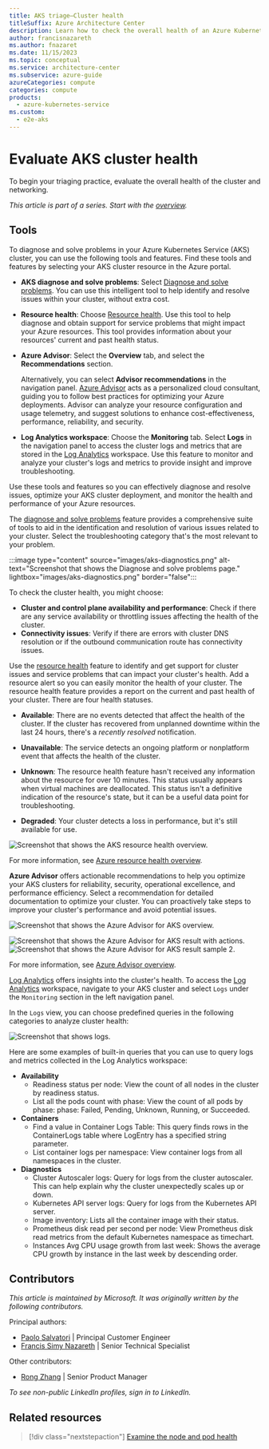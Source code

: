 ```yaml
---
title: AKS triage—Cluster health
titleSuffix: Azure Architecture Center
description: Learn how to check the overall health of an Azure Kubernetes Service (AKS) cluster, as part of a triage step for AKS clusters.
author: francisnazareth
ms.author: fnazaret
ms.date: 11/15/2023
ms.topic: conceptual
ms.service: architecture-center
ms.subservice: azure-guide
azureCategories: compute
categories: compute
products:
  - azure-kubernetes-service
ms.custom:
  - e2e-aks
---
```


# Evaluate AKS cluster health

To begin your triaging practice, evaluate the overall health of the cluster and networking.

_This article is part of a series. Start with the [overview](aks-triage-practices.md)._

## Tools

To diagnose and solve problems in your Azure Kubernetes Service (AKS) cluster, you can use the following tools and features. Find these tools and features by selecting your AKS cluster resource in the Azure portal.

- **AKS diagnose and solve problems**: Select [Diagnose and solve problems](/azure/aks/aks-diagnostics). You can use this intelligent tool to help identify and resolve issues within your cluster, without extra cost.

- **Resource health**: Choose [Resource health](/azure/service-health/resource-health-overview). Use this tool to help diagnose and obtain support for service problems that might impact your Azure resources. This tool provides information about your resources' current and past health status.
- **Azure Advisor**: Select the **Overview** tab, and select the **Recommendations** section.

  Alternatively, you can select **Advisor recommendations** in the navigation panel. [Azure Advisor](/azure/advisor/advisor-overview) acts as a personalized cloud consultant, guiding you to follow best practices for optimizing your Azure deployments. Advisor can analyze your resource configuration and usage telemetry, and suggest solutions to enhance cost-effectiveness, performance, reliability, and security.
- **Log Analytics workspace**: Choose the **Monitoring** tab. Select **Logs** in the navigation panel to access the cluster logs and metrics that are stored in the [Log Analytics](/azure/azure-monitor/logs/log-analytics-overview) workspace. Use this feature to monitor and analyze your cluster's logs and metrics to provide insight and improve troubleshooting.

Use these tools and features so you can effectively diagnose and resolve issues, optimize your AKS cluster deployment, and monitor the health and performance of your Azure resources.

The [diagnose and solve problems](/azure/aks/aks-diagnostics) feature provides a comprehensive suite of tools to aid in the identification and resolution of various issues related to your cluster. Select the troubleshooting category that's the most relevant to your problem.

:::image type="content" source="images/aks-diagnostics.png" alt-text="Screenshot that shows the Diagnose and solve problems page." lightbox="images/aks-diagnostics.png" border="false":::

To check the cluster health, you might choose:

- **Cluster and control plane availability and performance**: Check if there are any service availability or throttling issues affecting the health of the cluster.
- **Connectivity issues**: Verify if there are errors with cluster DNS resolution or if the outbound communication route has connectivity issues.

Use the [resource health](/azure/service-health/resource-health-overview) feature to identify and get support for cluster issues and service problems that can impact your cluster's health. Add a resource alert so you can easily monitor the health of your cluster. The resource health feature provides a report on the current and past health of your cluster. There are four health statuses.

- **Available**: There are no events detected that affect the health of the cluster. If the cluster has recovered from unplanned downtime within the last 24 hours, there's a _recently resolved_ notification.

- **Unavailable**: The service detects an ongoing platform or nonplatform event that affects the health of the cluster.
- **Unknown**: The resource health feature hasn't received any information about the resource for over 10 minutes. This status usually appears when virtual machines are deallocated. This status isn't a definitive indication of the resource's state, but it can be a useful data point for troubleshooting.
- **Degraded**: Your cluster detects a loss in performance, but it's still available for use.

![Screenshot that shows the AKS resource health overview.](images/aks-resource-health.png)

For more information, see [Azure resource health overview](/azure/service-health/resource-health-overview).

**Azure Advisor** offers actionable recommendations to help you optimize your AKS clusters for reliability, security, operational excellence, and performance efficiency. Select a recommendation for detailed documentation to optimize your cluster. You can proactively take steps to improve your cluster's performance and avoid potential issues.

![Screenshot that shows the Azure Advisor for AKS overview.](images/aks-advisor.png)

![Screenshot that shows the Azure Advisor for AKS result with actions.](images/aks-advisor-action.png)
![Screenshot that shows the Azure Advisor for AKS result sample 2.](images/aks-advisor-result.png)

For more information, see [Azure Advisor overview](/azure/advisor/advisor-overview).

[Log Analytics](/azure/azure-monitor/logs/log-analytics-overview) offers insights into the cluster's health. To access the [Log Analytics](/azure/aks/monitor-aks) workspace, navigate to your AKS cluster and select `Logs` under the `Monitoring` section in the left navigation panel.

In the `Logs` view, you can choose predefined queries in the following categories to analyze cluster health:

![Screenshot that shows logs.](images/aks-logs.png)

Here are some examples of built-in queries that you can use to query logs and metrics collected in the Log Analytics workspace:

- **Availability**
  - Readiness status per node: View the count of all nodes in the cluster by readiness status.
  - List all the pods count with phase: View the count of all pods by phase: phase: Failed, Pending, Unknown, Running, or Succeeded.
- **Containers**
  - Find a value in Container Logs Table: This query finds rows in the ContainerLogs table where LogEntry has a specified string parameter.
  - List container logs per namespace: View container logs from all namespaces in the cluster.
- **Diagnostics**
  - Cluster Autoscaler logs: Query for logs from the cluster autoscaler. This can help explain why the cluster unexpectedly scales up or down.
  - Kubernetes API server logs: Query for logs from the Kubernetes API server.
  - Image inventory: Lists all the container image with their status.
  - Prometheus disk read per second per node: View Prometheus disk read metrics from the default Kubernetes namespace as timechart.
  - Instances Avg CPU usage growth from last week: Shows the average CPU growth by instance in the last week by descending order.

## Contributors

*This article is maintained by Microsoft. It was originally written by the following contributors.*

Principal authors:

- [Paolo Salvatori](https://www.linkedin.com/in/paolo-salvatori) | Principal Customer Engineer
- [Francis Simy Nazareth](https://www.linkedin.com/in/francis-simy-nazereth-971440a) | Senior Technical Specialist

Other contributors:

- [Rong Zhang](https://www.linkedin.com/in/rong-zhang-7335561a) | Senior Product Manager

*To see non-public LinkedIn profiles, sign in to LinkedIn.*

## Related resources

> [!div class="nextstepaction"]
> [Examine the node and pod health](aks-triage-node-health.md)
